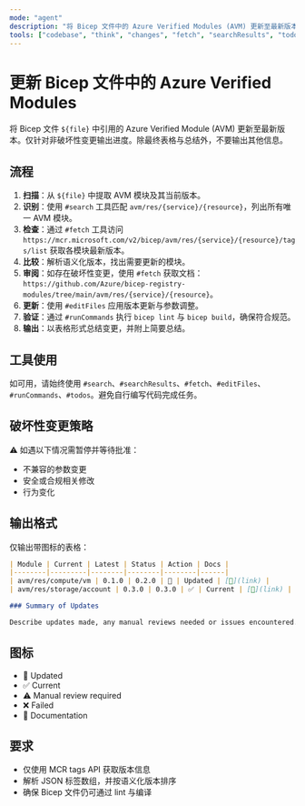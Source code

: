 ```yaml
---
mode: "agent"
description: "将 Bicep 文件中的 Azure Verified Modules (AVM) 更新至最新版本。"
tools: ["codebase", "think", "changes", "fetch", "searchResults", "todos", "editFiles", "search", "runCommands", "bicepschema", "azure_get_schema_for_Bicep"]
---
```

# 更新 Bicep 文件中的 Azure Verified Modules

将 Bicep 文件 `${file}` 中引用的 Azure Verified Module (AVM) 更新至最新版本。仅针对非破坏性变更输出进度。除最终表格与总结外，不要输出其他信息。

## 流程

1. **扫描**：从 `${file}` 中提取 AVM 模块及其当前版本。
1. **识别**：使用 `#search` 工具匹配 `avm/res/{service}/{resource}`，列出所有唯一 AVM 模块。
1. **检查**：通过 `#fetch` 工具访问 `https://mcr.microsoft.com/v2/bicep/avm/res/{service}/{resource}/tags/list` 获取各模块最新版本。
1. **比较**：解析语义化版本，找出需要更新的模块。
1. **审阅**：如存在破坏性变更，使用 `#fetch` 获取文档：`https://github.com/Azure/bicep-registry-modules/tree/main/avm/res/{service}/{resource}`。
1. **更新**：使用 `#editFiles` 应用版本更新与参数调整。
1. **验证**：通过 `#runCommands` 执行 `bicep lint` 与 `bicep build`，确保符合规范。
1. **输出**：以表格形式总结变更，并附上简要总结。

## 工具使用

如可用，请始终使用 `#search`、`#searchResults`、`#fetch`、`#editFiles`、`#runCommands`、`#todos`。避免自行编写代码完成任务。

## 破坏性变更策略

⚠️ 如遇以下情况需暂停并等待批准：

- 不兼容的参数变更
- 安全或合规相关修改
- 行为变化

## 输出格式

仅输出带图标的表格：

```markdown
| Module | Current | Latest | Status | Action | Docs |
|--------|---------|--------|--------|--------|------|
| avm/res/compute/vm | 0.1.0 | 0.2.0 | 🔄 | Updated | [📖](link) |
| avm/res/storage/account | 0.3.0 | 0.3.0 | ✅ | Current | [📖](link) |

### Summary of Updates

Describe updates made, any manual reviews needed or issues encountered.
```

## 图标

- 🔄 Updated
- ✅ Current
- ⚠️ Manual review required
- ❌ Failed
- 📖 Documentation

## 要求

- 仅使用 MCR tags API 获取版本信息
- 解析 JSON 标签数组，并按语义化版本排序
- 确保 Bicep 文件仍可通过 lint 与编译

